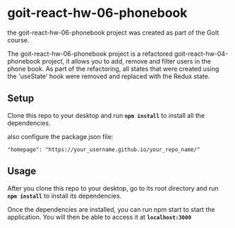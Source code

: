 # goit-react-hw-06-phonebook

the goit-react-hw-06-phonebook project was created as part of the GoIt course.

The goit-react-hw-06-phonebook project is a refactored goit-react-hw-04-phonebook project, it allows you to add, remove and filter users in the phone book. As part of the refactoring, all states that were created using the 'useState' hook were removed and replaced with the Redux state.

## Setup

Clone this repo to your desktop and run **`npm install`** to install all the dependencies.

also configure the package.json file:

`"homepage": "https://your_username.github.io/your_repo_name/"`


## Usage

After you clone this repo to your desktop, go to its root directory and run **`npm install`** to install its dependencies.

Once the dependencies are installed, you can run npm start to start the application. You will then be able to access it at **`localhost:3000`**
